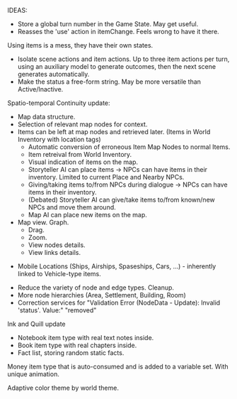 IDEAS:

+ Store a global turn number in the Game State. May get useful.
+ Reasses the 'use' action in itemChange. Feels wrong to have it there.

Using items is a mess, they have their own states.
  - Isolate scene actions and item actions. Up to three item actions per turn, using an auxiliary model to generate outcomes, then the next scene generates automatically.
  - Make the status a free-form string. May be more versatile than Active/Inactive.

Spatio-temporal Continuity update:
  + Map data structure.
  + Selection of relevant map nodes for context.
  + Items can be left at map nodes and retrieved later. (Items in World Inventory with location tags)
    - Automatic conversion of erroneous Item Map Nodes to normal Items.
    + Item retreival from World Inventory.
    + Visual indication of items on the map.
    - Storyteller AI can place items -> NPCs can have items in their inventory. Limited to current Place and Nearby NPCs.
    - Giving/taking items to/from NPCs during dialogue -> NPCs can have items in their inventory.
    - (Debated) Storyteller AI can give/take items to/from known/new NPCs and move them around.
    - Map AI can place new items on the map.
  + Map view. Graph.
    + Drag.
    + Zoom.
    + View nodes details.
    + View links details.
  - Mobile Locations (Ships, Airships, Spaseships, Cars, ...) - inherently linked to Vehicle-type items.
  + Reduce the variety of node and edge types. Cleanup.
  + More node hierarchies (Area, Settlement, Building, Room)
  + Correction services for "Validation Error (NodeData - Update): Invalid 'status'. Value:"  "removed"

Ink and Quill update
 - Notebook item type with real text notes inside.
 - Book item type with real chapters inside.
 - Fact list, storing random static facts.

Money item type that is auto-consumed and is added to a variable set. With unique animation.

Adaptive color theme by world theme.
